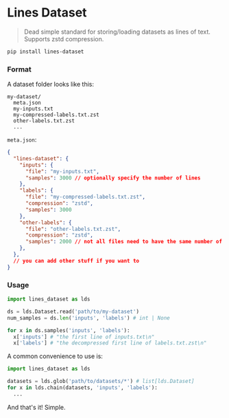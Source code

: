 # Lines Dataset

> Dead simple standard for storing/loading datasets as lines of text. Supports zstd compression.

```bash
pip install lines-dataset
```

### Format

A dataset folder looks like this:

```
my-dataset/
  meta.json
  my-inputs.txt
  my-compressed-labels.txt.zst
  other-labels.txt.zst
  ...
```

`meta.json`:
```json
{
  "lines-dataset": {
    "inputs": {
      "file": "my-inputs.txt",
      "samples": 3000 // optionally specify the number of lines
    },
    "labels": {
      "file": "my-compressed-labels.txt.zst",
      "compression": "zstd",
      "samples": 3000
    },
    "other-labels": {
      "file": "other-labels.txt.zst",
      "compression": "zstd",
      "samples": 2000 // not all files need to have the same number of lines, as long as samples match line by line. The shortest file will determine the length of the dataset.
    },
  },
  // you can add other stuff if you want to
}
```

### Usage

```python
import lines_dataset as lds

ds = lds.Dataset.read('path/to/my-dataset')
num_samples = ds.len('inputs', 'labels') # int | None

for x in ds.samples('inputs', 'labels'):
  x['inputs'] # "the first line of inputs.txt\n"
  x['labels'] # "the decompressed first line of labels.txt.zst\n"
```

A common convenience to use is:

```python
import lines_dataset as lds

datasets = lds.glob('path/to/datasets/*') # list[lds.Dataset]
for x in lds.chain(datasets, 'inputs', 'labels'):
  ...
```

And that's it! Simple.